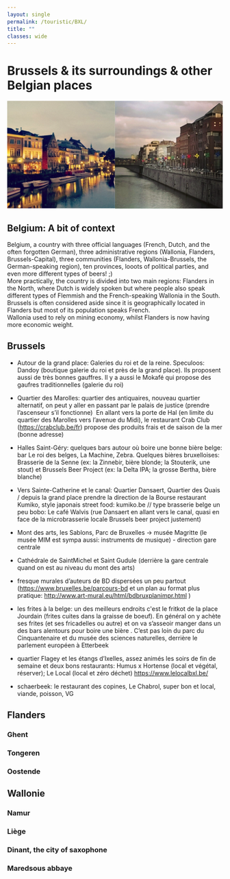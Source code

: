 ```yaml
---
layout: single
permalink: /touristic/BXL/
title: ""
classes: wide
---
```


# Brussels & its surroundings & other Belgian places

<img src="/assets/images/BEL.png" alt="Touristic point"> 

## Belgium: A bit of context
Belgium, a country with three official languages (French, Dutch, and the often forgotten German), three administrative regions (Wallonia, Flanders, Brussels-Capital), three communities (Flanders, Wallonia-Brussels, the German-speaking region), ten provinces, looots of political parties, and even more different types of beers! ;) <br>
More practically, the country is divided into two main regions: Flanders in the North, where Dutch is widely spoken but where people also speak different types of Flemmish and the French-speaking Wallonia in the South. Brussels is often considered aside since it is geographically located in Flanders but most of its population speaks French. <br>
Wallonia used to rely on mining economy, whilst Flanders is now having more economic weight.


## Brussels

- Autour de la grand place: Galeries du roi et de la reine.
Speculoos: Dandoy (boutique galerie du roi et près de la grand place). Ils proposent aussi de très bonnes gauffres.
Il y a aussi le Mokafé qui propose des gaufres traditionnelles (galerie du roi)

- Quartier des Marolles: quartier des antiquaires, nouveau quartier alternatif, on peut y aller en passant par le palais de justice (prendre l’ascenseur s’il fonctionne) 
En allant vers la porte de Hal (en limite du quartier des Marolles vers l’avenue du Midi), le restaurant Crab Club (https://crabclub.be/fr) propose des produits frais et de saison de la mer (bonne adresse)

- Halles Saint-Géry: quelques bars autour où boire une bonne bière belge: bar Le roi des belges, La Machine, Zebra. Quelques bières bruxelloises: Brasserie de la Senne (ex: la Zinnebir, bière blonde; la Stouterik, une stout) et Brussels Beer Project (ex: la Delta IPA; la grosse Bertha, bière blanche)

- Vers Sainte-Catherine et le canal: Quartier Dansaert, Quartier des Quais / depuis la grand place prendre la direction de la Bourse restaurant Kumiko, style japonais street food: kumiko.be // type brasserie belge un peu bobo: Le café Walvis (rue Dansaert en allant vers le canal, quasi en face de la microbrasserie locale Brussels beer project justement)

- Mont des arts, les Sablons, Parc de Bruxelles -> musée Magritte (le musée MIM est sympa aussi: instruments de musique) - direction gare centrale

- Cathédrale de SaintMichel et Saint Gudule (derrière la gare centrale quand on est au niveau du mont des arts)

- fresque murales d’auteurs de BD dispersées un peu partout (https://www.bruxelles.be/parcours-bd et un plan au format plus pratique: http://www.art-mural.eu/html/bdbruxplanimpr.html )

- les frites à la belge: un des meilleurs endroits c'est le fritkot de la place Jourdain (frites cuites dans la graisse de boeuf). En général on y achète ses frites (et ses fricadelles ou autre) et on va s’asseoir manger dans un des bars alentours pour boire une bière . C’est pas loin du parc du Cinquantenaire et du musée des sciences naturelles, derrière le parlement européen à Etterbeek

- quartier Flagey et les étangs d’Ixelles, assez animés les soirs de fin de semaine et deux bons restaurants: Humus x Hortense (local et végétal, réserver); Le Local (local et zéro déchet) https://www.lelocalbxl.be/
- schaerbeek: le restaurant des copines, Le Chabrol, super bon et local, viande, poisson, VG

## Flanders
### Ghent
### Tongeren
### Oostende

## Wallonie
### Namur
### Liège
### Dinant, the city of saxophone
### Maredsous abbaye
